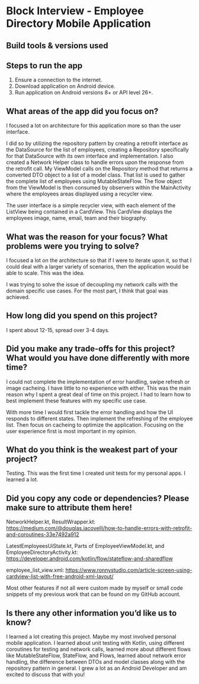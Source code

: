 # Block Interview - Employee Directory Mobile Application

## Build tools & versions used

## Steps to run the app
1. Ensure a connection to the internet.
2. Download application on Android device.
3. Run application on Android versions 8+ or API level 26+.

## What areas of the app did you focus on?
I focused a lot on architecture for this application more so than the user interface.

I did so by utilizing the repository pattern by creating a retrofit interface as the DataSource for the list of employees, creating a Repository specifically for that DataSource with its own interface and implementation. I also created a Network Helper class to handle errors upon the response from the retrofit call. My ViewModel calls on the Repository method that returns a converted DTO object to a list of a model class. That list is used to gather the complete list of employees using MutableStateFlow. The flow object from the ViewModel is then consumed by observers within the MainActivity where the employees areas displayed using a recycler view.

The user interface is a simple recycler view, with each element of the ListView being contained in a CardView. This CardView displays the employees image, name, email, team and their biography.

## What was the reason for your focus? What problems were you trying to solve?
I focused a lot on the architecture so that if I were to iterate upon it, so that I could deal with a larger variety of scenarios, then the application would  be able to scale. This was the idea.

I was trying to solve the issue of decoupling my network calls with the domain specific use cases. For the most part, I  think that goal was achieved.

## How long did you spend on this project?
I spent about 12-15, spread over 3-4 days.


## Did you make any trade-offs for this project? What would you have done differently with more time?
I could not complete the implementation of error handling, swipe refresh or image cacheing. I have little to no experience with either. This was the main reason why I spent a great deal of time on this project. I had to learn how to best implement these features with my specific use case.

With more time I would first tackle the error handling and how the UI responds to different states. Then implement the refreshing of the employee list. Then focus on cacheing to optimize the application. Focusing on the user experience first is most important in my opinion.

## What do you think is the weakest part of your project?
Testing. This was the first time I created unit tests for my personal apps. I learned a lot.

## Did you copy any code or dependencies? Please make sure to attribute them here!
NetworkHelper.kt, ResultWrapper.kt:  https://medium.com/@douglas.iacovelli/how-to-handle-errors-with-retrofit-and-coroutines-33e7492a912

LatestEmployeesUiState.kt, Parts of EmployeeViewModel.kt, and EmployeeDirectoryActivity.kt: https://developer.android.com/kotlin/flow/stateflow-and-sharedflow

employee_list_view.xml: https://www.ronnystudio.com/article-screen-using-cardview-list-with-free-android-xml-layout/

Most other features if not all were custom made by myself or small code snippets of my previous work that can be found on my GitHub account.
## Is there any other information you’d like us to know?
I learned a lot creating this project. Maybe my most involved personal mobile application. I learned about unit testing with Kotlin, using different coroutines for testing and network calls, learned more about different flows like MutableStateFlow, StateFlow, and Flows, learned about network error handling, the difference between DTOs and model classes along with the repository pattern in general. I grew a lot as an Android Developer and am excited to discuss that with you!
